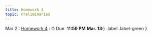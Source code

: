 ```yaml
---
title: Homework 4
topic: Preliminaries
--- 
```

Mar 2
: [Homework 4]()
   : ⏰  Due: **11:59 PM** **Mar. 13**{: .label .label-green }
